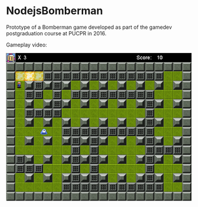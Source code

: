 ﻿# NodejsBomberman
Prototype of a Bomberman game developed as part of the gamedev postgraduation course at PUCPR in 2016.

Gameplay video:

[![Gameplay Video](nodejs-bomberman.png)](https://youtu.be/Q60F0Zh9nzk-Y "Sample Gameplay")

